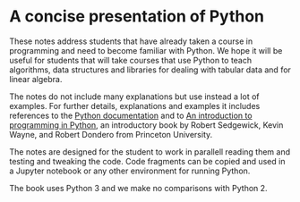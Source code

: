 # A concise presentation of Python

These  notes address students that have already taken a
course in programming and need to become familiar with Python. We hope
it will be useful for students that will take courses that use Python to teach
algorithms, data structures and libraries for dealing with tabular
data and for linear algebra.

The notes do not include many explanations but use instead a lot of examples. 
For further details,
explanations and examples it includes references to the [Python
documentation](http://www.python.org) and to
[An introduction to programming in Python](https://introcs.cs.princeton.edu/python/),
an introductory book by
Robert Sedgewick, Kevin Wayne, and Robert Dondero from Princeton University.

The notes are  designed for the student to work in parallell reading them and testing and
tweaking the code. Code fragments can be copied and used in a Jupyter
notebook or any other environment for running Python. 

The book uses Python 3 and we make no comparisons with Python 2.

